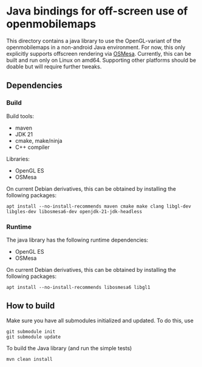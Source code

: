 # Java bindings for off-screen use of openmobilemaps

This directory contains a java library to use the OpenGL-variant of the
openmobilemaps in a non-android Java environment.
For now, this only explicitly supports offscreen rendering via
[OSMesa](https://docs.mesa3d.org/osmesa.html).
Currently, this can be built and run only on Linux on amd64. Supporting other
platforms should be doable but will require further tweaks.

## Dependencies

### Build

Build tools:
- maven
- JDK 21
- cmake, make/ninja
- C++ compiler

Libraries:
- OpenGL ES
- OSMesa

On current Debian derivatives, this can be obtained by installing the following packages:
```
apt install --no-install-recommends maven cmake make clang libgl-dev libgles-dev libosmesa6-dev openjdk-21-jdk-headless
```

### Runtime

The java library has the following runtime dependencies:
- OpenGL ES
- OSMesa

On current Debian derivatives, this can be obtained by installing the following packages:
```
apt install --no-install-recommends libosmesa6 libgl1
```


## How to build

Make sure you have all submodules initialized and updated. To do this, use

```
git submodule init
git submodule update
```


To build the Java library (and run the simple tests)
```
mvn clean install
```
